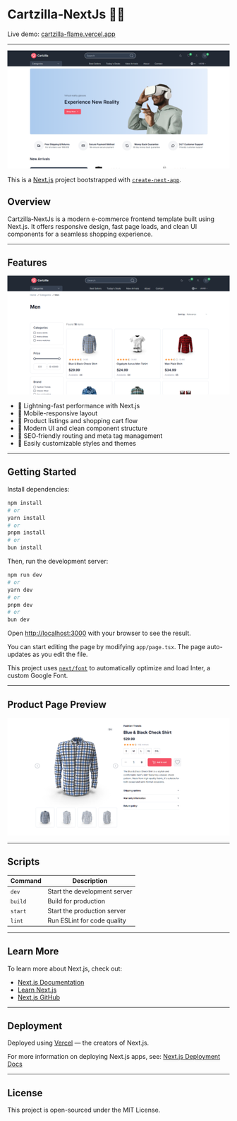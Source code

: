 # Cartzilla‑NextJs 🛒🔥

Live demo: [cartzilla-flame.vercel.app](https://cartzilla-flame.vercel.app)

---

![Homepage Screenshot](/public/home-screenshot.png)

This is a [Next.js](https://nextjs.org/) project bootstrapped with [`create-next-app`](https://github.com/vercel/next.js/tree/canary/packages/create-next-app).

## Overview

Cartzilla‑NextJs is a modern e-commerce frontend template built using Next.js. It offers responsive design, fast page loads, and clean UI components for a seamless shopping experience.

---

## Features

![Categories Screenshot](/public/category-screenshot.png)

- 🚀 Lightning-fast performance with Next.js
- 📱 Mobile-responsive layout
- 🛒 Product listings and shopping cart flow
- 🎨 Modern UI and clean component structure
- 🧠 SEO‑friendly routing and meta tag management
- 🎯 Easily customizable styles and themes

---

## Getting Started

Install dependencies:

```bash
npm install
# or
yarn install
# or
pnpm install
# or
bun install
```

Then, run the development server:

```bash
npm run dev
# or
yarn dev
# or
pnpm dev
# or
bun dev
```

Open [http://localhost:3000](http://localhost:3000) with your browser to see the result.

You can start editing the page by modifying `app/page.tsx`. The page auto-updates as you edit the file.

This project uses [`next/font`](https://nextjs.org/docs/basic-features/font-optimization) to automatically optimize and load Inter, a custom Google Font.

---

## Product Page Preview

![Men's Category Screenshot](/public/product-screenshot.png)

---

## Scripts

| Command | Description                  |
| ------- | ---------------------------- |
| `dev`   | Start the development server |
| `build` | Build for production         |
| `start` | Start the production server  |
| `lint`  | Run ESLint for code quality  |

---

## Learn More

To learn more about Next.js, check out:

- [Next.js Documentation](https://nextjs.org/docs)
- [Learn Next.js](https://nextjs.org/learn)
- [Next.js GitHub](https://github.com/vercel/next.js)

---

## Deployment

Deployed using [Vercel](https://vercel.com/) — the creators of Next.js.

For more information on deploying Next.js apps, see: [Next.js Deployment Docs](https://nextjs.org/docs/deployment)

---

## License

This project is open-sourced under the MIT License.
